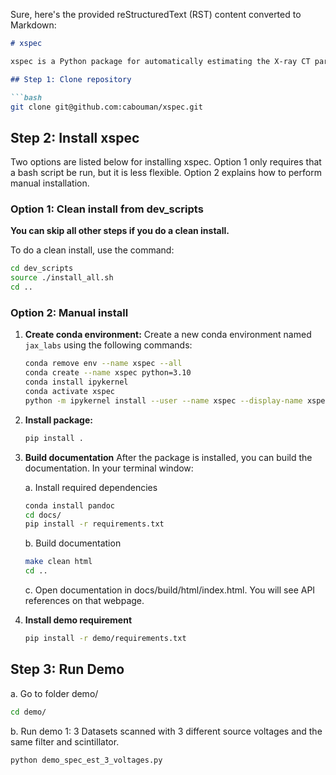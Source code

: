 Sure, here's the provided reStructuredText (RST) content converted to Markdown:

```markdown
# xspec

xspec is a Python package for automatically estimating the X-ray CT parameters that determine the X-ray energy spectrum including the source voltage, filter material and thickness, and scintillator and thickness. The package takes as input views of a known material target at different energies.

## Step 1: Clone repository

```bash
git clone git@github.com:cabouman/xspec.git
```

## Step 2: Install xspec

Two options are listed below for installing xspec. 
Option 1 only requires that a bash script be run, but it is less flexible. 
Option 2 explains how to perform manual installation.

### Option 1: Clean install from dev_scripts

**You can skip all other steps if you do a clean install.**

To do a clean install, use the command:

```bash
cd dev_scripts
source ./install_all.sh
cd ..
```

### Option 2: Manual install

1. **Create conda environment:**
   Create a new conda environment named `jax_labs` using the following commands:

   ```bash
   conda remove env --name xspec --all
   conda create --name xspec python=3.10
   conda install ipykernel
   conda activate xspec
   python -m ipykernel install --user --name xspec --display-name xspec
   ```

2. **Install package:**

   ```bash
   pip install .
   ```

3. **Build documentation**
   After the package is installed, you can build the documentation.
   In your terminal window:

   a. Install required dependencies

   ```bash
   conda install pandoc
   cd docs/
   pip install -r requirements.txt
   ```

   b. Build documentation

   ```bash
   make clean html
   cd ..
   ```

   c. Open documentation in docs/build/html/index.html. You will see API references on that webpage.

4. **Install demo requirement**

   ```bash
   pip install -r demo/requirements.txt
   ```

## Step 3: Run Demo

a. Go to folder demo/

```bash
cd demo/
```

b. Run demo 1: 3 Datasets scanned with 3 different source voltages and the same filter and scintillator.

```bash
python demo_spec_est_3_voltages.py
```
